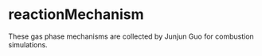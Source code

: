 # reactionMechanism

These gas phase mechanisms are collected by Junjun Guo for combustion simulations.
